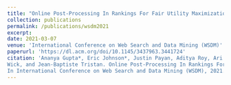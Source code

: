 ```yaml
---
title: "Online Post-Processing In Rankings For Fair Utility Maximization"
collection: publications
permalink: /publications/wsdm2021
excerpt: 
date: 2021-03-07
venue: 'International Conference on Web Search and Data Mining (WSDM)'
paperurl: 'https://dl.acm.org/doi/10.1145/3437963.3441724'
citation: 'Ananya Gupta*, Eric Johnson*, Justin Payan, Aditya Roy, Ari Kobren, Swetasudha Panda, Michael
Wick, and Jean-Baptiste Tristan. Online Post-Processing In Rankings For Fair Utility Maximization.
In International Conference on Web Search and Data Mining (WSDM), 2021.'
---
```

